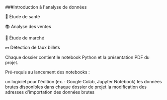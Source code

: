 ###Introduction à l'analyse de données

🌾 Étude de santé

📚 Analyse des ventes

🐔 Étude de marché

💵 Détection de faux billets

Chaque dossier contient le notebook Python et la présentation PDF du projet.

Pré-requis au lancement des notebooks :

un logiciel pour l'édition (ex. : Google Colab, Jupyter Notebook)
les données brutes disponibles dans chaque dossier de projet
la modification des adresses d'importation des données brutes
